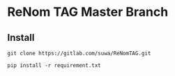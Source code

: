 # ReNom TAG Master Branch

## Install

`git clone https://gitlab.com/suwa/ReNomTAG.git`

`pip install -r requirement.txt`


